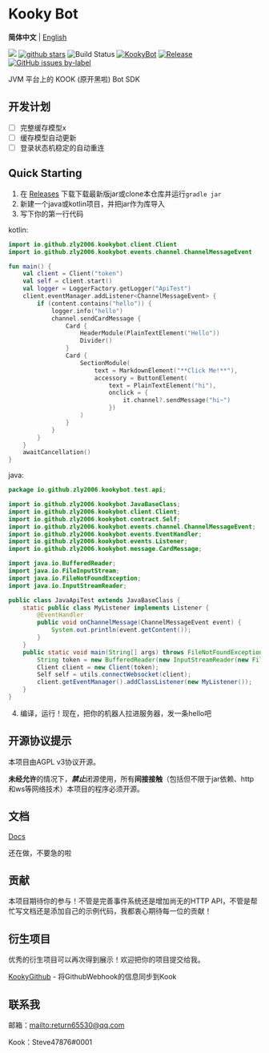 # Kooky Bot

**简体中文** | [English](README_en.md)

[![](https://img.shields.io/github/contributors/zly2006/KookyBot)](https://github.com/zly2006/KookyBot/graphs/contributors)
[![github stars](https://img.shields.io/github/stars/zly2006/KookyBot)](https://github.com/zly2006/KookyBot/stargazers)
![Build Status](https://www.travis-ci.org/zly2006/KookyBot.svg?branch=master)
[![KookyBot](https://www.kaiheila.cn/api/v3/badge/guild?guild_id=6435808750354421&style=3)](https://kaihei.co/wnWOP9)
[![Release](https://jitpack.io/v/zly2006/KookyBot.svg)](https://jitpack.io/#zly2006/KookyBot)
[![GitHub issues by-label](https://img.shields.io/github/issues/zly2006/KookyBot)](https://github.com/zly2006/KookyBot/issues?q=is%3Aissue+is%3Aopen)


JVM 平台上的 KOOK (原开黑啦) Bot SDK

## 开发计划

- [ ] 完整缓存模型x
- [ ] 缓存模型自动更新
- [ ] 登录状态机稳定的自动重连

## Quick Starting

1. 在 [Releases](https://github.com/zly2006/KookyBot/releases) 下载下载最新版jar或clone本仓库并运行`gradle jar`
2. 新建一个java或kotlin项目，并把jar作为库导入
3. 写下你的第一行代码

kotlin:
```kotlin
import io.github.zly2006.kookybot.client.Client
import io.github.zly2006.kookybot.events.channel.ChannelMessageEvent

fun main() {
    val client = Client("token")
    val self = client.start()
    val logger = LoggerFactory.getLogger("ApiTest")
    client.eventManager.addListener<ChannelMessageEvent> {
        if (content.contains("hello")) {
            logger.info("hello")
            channel.sendCardMessage {
                Card {
                    HeaderModule(PlainTextElement("Hello"))
                    Divider()
                }
                Card {
                    SectionModule(
                        text = MarkdownElement("**Click Me!**"),
                        accessory = ButtonElement(
                            text = PlainTextElement("hi"),
                            onclick = {
                                it.channel?.sendMessage("hi~")
                            })
                    )
                }
            }
        }
    }
    awaitCancellation()
}
```
java:

```java
package io.github.zly2006.kookybot.test.api;

import io.github.zly2006.kookybot.JavaBaseClass;
import io.github.zly2006.kookybot.client.Client;
import io.github.zly2006.kookybot.contract.Self;
import io.github.zly2006.kookybot.events.channel.ChannelMessageEvent;
import io.github.zly2006.kookybot.events.EventHandler;
import io.github.zly2006.kookybot.events.Listener;
import io.github.zly2006.kookybot.message.CardMessage;

import java.io.BufferedReader;
import java.io.FileInputStream;
import java.io.FileNotFoundException;
import java.io.InputStreamReader;

public class JavaApiTest extends JavaBaseClass {
    static public class MyListener implements Listener {
        @EventHandler
        public void onChannelMessage(ChannelMessageEvent event) {
            System.out.println(event.getContent());
        }
    }
    public static void main(String[] args) throws FileNotFoundException {
        String token = new BufferedReader(new InputStreamReader(new FileInputStream("data/token.txt"))).lines().toList().get(0);
        Client client = new Client(token);
        Self self = utils.connectWebsocket(client);
        client.getEventManager().addClassListener(new MyListener());
    }
}
```
4. 编译，运行！现在，把你的机器人拉进服务器，发一条hello吧

## 开源协议提示

本项目由AGPL v3协议开源。

**未经允许**的情况下，***禁止***闭源使用，所有**间接接触**（包括但不限于jar依赖、http和ws等网络技术）本项目的程序必须开源。

## 文档

[Docs](docs/zh-cn/index.md)

还在做，不要急的啦

## 贡献

本项目期待你的参与！不管是完善事件系统还是增加尚无的HTTP API，不管是帮忙写文档还是添加自己的示例代码，我都衷心期待每一位的贡献！

## 衍生项目

优秀的衍生项目可以再次得到展示！欢迎把你的项目提交给我。

[KookyGithub](https://github.com/zly2006/KookyGithub) - 将GithubWebhook的信息同步到Kook

## 联系我

邮箱：<mailto:return65530@qq.com>

Kook：Steve47876#0001